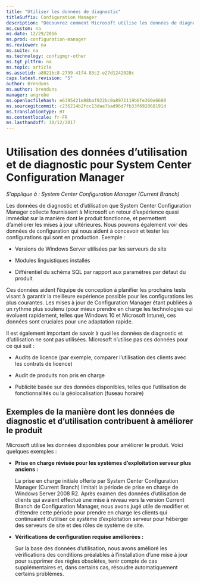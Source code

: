 ```yaml
---
title: "Utiliser les données de diagnostic"
titleSuffix: Configuration Manager
description: "Découvrez comment Microsoft utilise les données de diagnostic et d’utilisation collectées par System Center Configuration Manager."
ms.custom: na
ms.date: 12/29/2016
ms.prod: configuration-manager
ms.reviewer: na
ms.suite: na
ms.technology: configmgr-other
ms.tgt_pltfrm: na
ms.topic: article
ms.assetid: a8021bc8-2799-41f4-83c2-e27d1242028c
caps.latest.revision: "5"
author: Brenduns
ms.author: brenduns
manager: angrobe
ms.openlocfilehash: e6395421e88baf822bc0a8971119b6fe360e6680
ms.sourcegitcommit: c236214b2fcc13dae7bad96d7fb33f692868191d
ms.translationtype: HT
ms.contentlocale: fr-FR
ms.lasthandoff: 10/12/2017
---
```

# <a name="how-diagnostics-and-usage-data-is-used-for-system-center-configuration-manager"></a>Utilisation des données d’utilisation et de diagnostic pour System Center Configuration Manager

*S’applique à : System Center Configuration Manager (Current Branch)*

Les données de diagnostic et d’utilisation que System Center Configuration Manager collecte fournissent à Microsoft un retour d’expérience quasi immédiat sur la manière dont le produit fonctionne, et permettent d’améliorer les mises à jour ultérieures. Nous pouvons également voir des données de configuration qui nous aident à concevoir et tester les configurations qui sont en production. Exemple :  

-   Versions de Windows Server utilisées par les serveurs de site  

-   Modules linguistiques installés  

-   Différentiel du schéma SQL par rapport aux paramètres par défaut du produit  

Ces données aident l’équipe de conception à planifier les prochains tests visant à garantir la meilleure expérience possible pour les configurations les plus courantes. Les mises à jour de Configuration Manager étant publiées à un rythme plus soutenu (pour mieux prendre en charge les technologies qui évoluent rapidement, telles que Windows 10 et Microsoft Intune), ces données sont cruciales pour une adaptation rapide.  

Il est également important de savoir à quoi les données de diagnostic et d’utilisation ne sont pas utilisées. Microsoft n’utilise pas ces données pour ce qui suit :  

-   Audits de licence (par exemple, comparer l’utilisation des clients avec les contrats de licence)  

-   Audit de produits non pris en charge  

-   Publicité basée sur des données disponibles, telles que l’utilisation de fonctionnalités ou la géolocalisation (fuseau horaire)  

##  <a name="bkmk_improve"></a> Exemples de la manière dont les données de diagnostic et d’utilisation contribuent à améliorer le produit  
Microsoft utilise les données disponibles pour améliorer le produit. Voici quelques exemples :  

-   **Prise en charge révisée pour les systèmes d’exploitation serveur plus anciens :**  

     La prise en charge initiale offerte par System Center Configuration Manager (Current Branch) limitait la période de prise en charge de Windows Server 2008 R2. Après examen des données d’utilisation de clients qui avaient effectué une mise à niveau vers la version Current Branch de Configuration Manager, nous avons jugé utile de modifier et d’étendre cette période pour prendre en charge les clients qui continuaient d’utiliser ce système d’exploitation serveur pour héberger des serveurs de site et des rôles de système de site.  

-   **Vérifications de configuration requise améliorées :**  

     Sur la base des données d’utilisation, nous avons amélioré les vérifications des conditions préalables à l’installation d’une mise à jour pour supprimer des règles obsolètes, tenir compte de cas supplémentaires et, dans certains cas, résoudre automatiquement certains problèmes.  

